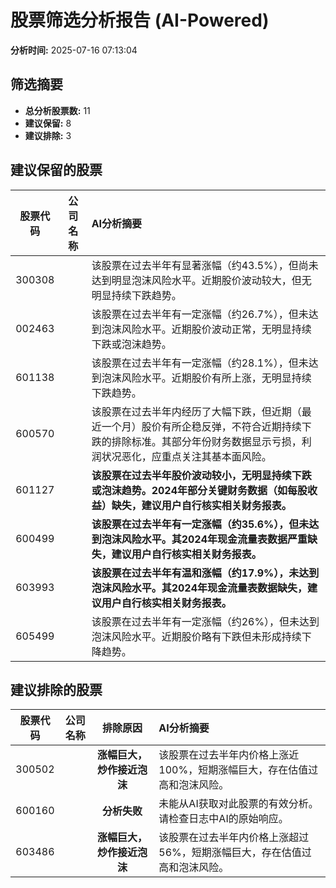 # 股票筛选分析报告 (AI-Powered)

**分析时间:** 2025-07-16 07:13:04

## 筛选摘要

- **总分析股票数:** 11
- **建议保留:** 8
- **建议排除:** 3

## 建议保留的股票

| 股票代码 | 公司名称 | AI分析摘要 |
|:---:|:---:|:---|
| 300308 |  | 该股票在过去半年有显著涨幅（约43.5%），但尚未达到明显泡沫风险水平。近期股价波动较大，但无明显持续下跌趋势。 |
| 002463 |  | 该股票在过去半年有一定涨幅（约26.7%），但未达到泡沫风险水平。近期股价波动正常，无明显持续下跌或泡沫趋势。 |
| 601138 |  | 该股票在过去半年有一定涨幅（约28.1%），但未达到泡沫风险水平。近期股价有所上涨，无明显持续下跌趋势。 |
| 600570 |  | 该股票在过去半年内经历了大幅下跌，但近期（最近一个月）股价有所企稳反弹，不符合近期持续下跌的排除标准。其部分年份财务数据显示亏损，利润状况恶化，应重点关注其基本面风险。 |
| 601127 |  | **该股票在过去半年股价波动较小，无明显持续下跌或泡沫趋势。2024年部分关键财务数据（如每股收益）缺失，建议用户自行核实相关财务报表。** |
| 600499 |  | **该股票在过去半年有一定涨幅（约35.6%），但未达到泡沫风险水平。其2024年现金流量表数据严重缺失，建议用户自行核实相关财务报表。** |
| 603993 |  | **该股票在过去半年有温和涨幅（约17.9%），未达到泡沫风险水平。其2024年现金流量表数据缺失，建议用户自行核实相关财务报表。** |
| 605499 |  | 该股票在过去半年有一定涨幅（约26%），但未达到泡沫风险水平。近期股价略有下跌但未形成持续下降趋势。 |

## 建议排除的股票

| 股票代码 | 公司名称 | 排除原因 | AI分析摘要 |
|:---:|:---:|:---:|:---|
| 300502 |  | **涨幅巨大，炒作接近泡沫** | 该股票在过去半年内价格上涨近100%，短期涨幅巨大，存在估值过高和泡沫风险。 |
| 600160 |  | **分析失败** | 未能从AI获取对此股票的有效分析。请检查日志中AI的原始响应。 |
| 603486 |  | **涨幅巨大，炒作接近泡沫** | 该股票在过去半年内价格上涨超过56%，短期涨幅巨大，存在估值过高和泡沫风险。 |
